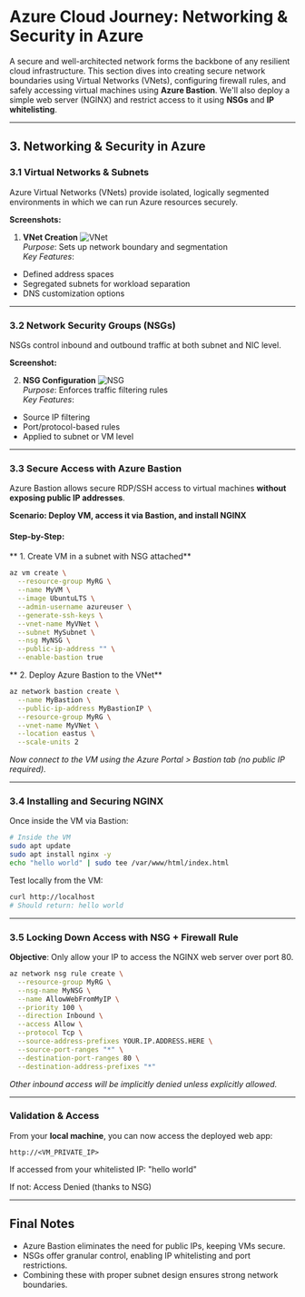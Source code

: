 # Azure Cloud Journey: Networking & Security in Azure

A secure and well-architected network forms the backbone of any resilient cloud infrastructure. This section dives into creating secure network boundaries using Virtual Networks (VNets), configuring firewall rules, and safely accessing virtual machines using **Azure Bastion**. We'll also deploy a simple web server (NGINX) and restrict access to it using **NSGs** and **IP whitelisting**.

---

## 3. Networking & Security in Azure

### 3.1 Virtual Networks & Subnets

Azure Virtual Networks (VNets) provide isolated, logically segmented environments in which we can run Azure resources securely. 

**Screenshots:**

1. **VNet Creation**
![VNet](https://github.com/user-attachments/assets/vnet-example)  
*Purpose*: Sets up network boundary and segmentation  
*Key Features*:  
- Defined address spaces  
- Segregated subnets for workload separation  
- DNS customization options  

---

### 3.2 Network Security Groups (NSGs)

NSGs control inbound and outbound traffic at both subnet and NIC level.

**Screenshot:**

2. **NSG Configuration**
![NSG](https://github.com/user-attachments/assets/nsg-example)  
*Purpose*: Enforces traffic filtering rules  
*Key Features*:  
- Source IP filtering  
- Port/protocol-based rules  
- Applied to subnet or VM level  

---

### 3.3 Secure Access with Azure Bastion

Azure Bastion allows secure RDP/SSH access to virtual machines **without exposing public IP addresses**.

**Scenario: Deploy VM, access it via Bastion, and install NGINX**

#### Step-by-Step:

** 1. Create VM in a subnet with NSG attached**

```bash
az vm create \
  --resource-group MyRG \
  --name MyVM \
  --image UbuntuLTS \
  --admin-username azureuser \
  --generate-ssh-keys \
  --vnet-name MyVNet \
  --subnet MySubnet \
  --nsg MyNSG \
  --public-ip-address "" \
  --enable-bastion true
```

** 2. Deploy Azure Bastion to the VNet**

```bash
az network bastion create \
  --name MyBastion \
  --public-ip-address MyBastionIP \
  --resource-group MyRG \
  --vnet-name MyVNet \
  --location eastus \
  --scale-units 2
```

 *Now connect to the VM using the Azure Portal > Bastion tab (no public IP required).*

---

### 3.4 Installing and Securing NGINX

Once inside the VM via Bastion:

```bash
# Inside the VM
sudo apt update
sudo apt install nginx -y
echo "hello world" | sudo tee /var/www/html/index.html
```

Test locally from the VM:

```bash
curl http://localhost
# Should return: hello world
```

---

### 3.5 Locking Down Access with NSG + Firewall Rule

**Objective**: Only allow your IP to access the NGINX web server over port 80.

```bash
az network nsg rule create \
  --resource-group MyRG \
  --nsg-name MyNSG \
  --name AllowWebFromMyIP \
  --priority 100 \
  --direction Inbound \
  --access Allow \
  --protocol Tcp \
  --source-address-prefixes YOUR.IP.ADDRESS.HERE \
  --source-port-ranges "*" \
  --destination-port-ranges 80 \
  --destination-address-prefixes "*" 
```

 *Other inbound access will be implicitly denied unless explicitly allowed.*

---

### Validation & Access

From your **local machine**, you can now access the deployed web app:

```url
http://<VM_PRIVATE_IP>
```

If accessed from your whitelisted IP: "hello world"

If not: Access Denied (thanks to NSG)

---

## Final Notes

- Azure Bastion eliminates the need for public IPs, keeping VMs secure.
- NSGs offer granular control, enabling IP whitelisting and port restrictions.
- Combining these with proper subnet design ensures strong network boundaries.
